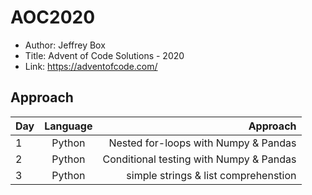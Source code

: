 # AOC2020

* Author: Jeffrey Box
* Title: Advent of Code Solutions - 2020
* Link: https://adventofcode.com/

## Approach
| Day            | Language     | Approach                             |
| :------------- | :----------: | -----------:                         |
| 1              | Python       | Nested for-loops with Numpy & Pandas |
| 2              | Python       | Conditional testing with Numpy & Pandas |
| 3              | Python       | simple strings & list comprehenstion |
